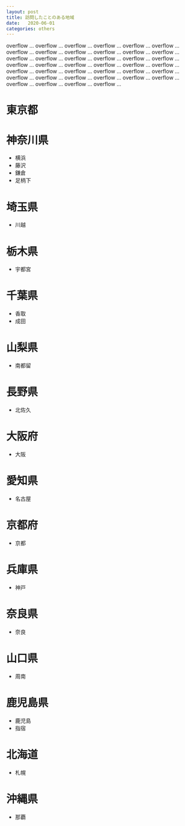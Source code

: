 ```yaml
---
layout: post
title: 訪問したことのある地域
date:   2020-06-01
categories: others
---
```


overflow ... overflow ... overflow ... overflow ... overflow ... overflow ... overflow ... overflow ... overflow ... overflow ...
overflow ... overflow ... overflow ... overflow ... overflow ... overflow ... overflow ... overflow ... overflow ... overflow ...
overflow ... overflow ... overflow ... overflow ... overflow ... overflow ... overflow ... overflow ... overflow ... overflow ...
overflow ... overflow ... overflow ... overflow ... overflow ... overflow ... overflow ... overflow ... overflow ... overflow ...

# 東京都

# 神奈川県
* 横浜
* 藤沢
* 鎌倉
* 足柄下

# 埼玉県
* 川越

# 栃木県
* 宇都宮

# 千葉県
* 香取
* 成田

# 山梨県
* 南都留

# 長野県
* 北佐久

# 大阪府
* 大阪

# 愛知県
* 名古屋

# 京都府
* 京都

# 兵庫県
* 神戸

# 奈良県
* 奈良

# 山口県
* 周南

# 鹿児島県
* 鹿児島
* 指宿

# 北海道
* 札幌

# 沖縄県
* 那覇
